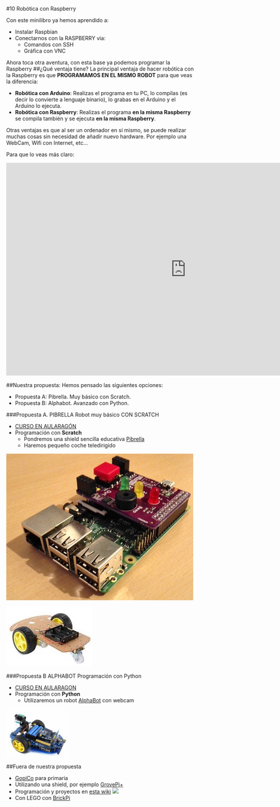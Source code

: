 #10 Robótica con Raspberry

Con este minilibro ya hemos aprendido a:
* Instalar Raspbian
* Conectarnos con la RASPBERRY via:
    * Comandos con SSH
    * Gráfica con VNC
    
Ahora toca otra aventura, con esta base ya podemos programar la Raspberry
##¿Qué ventaja tiene?
La principal ventaja de hacer robótica con la Raspberry es que **PROGRAMAMOS EN EL MISMO ROBOT** para que veas la diferencia:

* **Robótica con Arduino**: Realizas el programa en tu PC, lo compilas (es decir lo convierte a lenguaje binario), lo grabas en el Arduino y el Arduino lo ejecuta.
* **Robótica con Raspberry**: Realizas el programa **en la misma Raspberry** se compila también y se ejecuta **en la misma Raspberry**.

Otras ventajas es que al ser un ordenador en sí mismo,  se puede realizar muchas cosas sin necesidad de añadir nuevo hardware. Por ejemplo una WebCam, Wifi con Internet, etc...

Para que lo veas más claro:

<iframe src="https://docs.google.com/presentation/d/e/2PACX-1vSWQY7gRe34Ji3EaKthZEvmHS6FWIjv5eN1jUr65SsBklHgC0O786dxo1fGKo4svpgZ1pz0i7k1Qiuh/embed?start=false&loop=false&delayms=3000" frameborder="0" width="960" height="569" allowfullscreen="true" mozallowfullscreen="true" webkitallowfullscreen="true"></iframe>

##Nuestra propuesta:
Hemos pensado las siguientes opciones:
- Propuesta A: Pibrella. Muy básico con Scratch.
- Propuesta B: Alphabot. Avanzado con Python.

###Propuesta A. PIBRELLA Robot muy básico CON SCRATCH
* [CURSO EN AULARAGÓN](https://catedu.gitbooks.io/pibrella/content/)
* Programación con **Scratch** 
    * Pondremos una shield sencilla educativa [Pibrella](http://pibrella.com/)
    * Haremos pequeño coche teledirigido

![](/assets/pibrella.jpg)

![](/assets/Selection_001.jpg)

###Propuesta B ALPHABOT Programación con Python
* [CURSO EN AULARAGON](https://catedu.gitbooks.io/alphabot/content/)
* Programación con **Python**
    * Utilizaremos un robot [AlphaBot](https://www.waveshare.com/wiki/AlphaBot) con webcam
    
![](/assets/alphabot.png)

##Fuera de nuestra propuesta
* [GopiCo](https://www.dexterindustries.com/gopigo3/) para primaria
* Utilizando una shield, por ejemplo [GrovePi+](https://www.seeedstudio.com/GrovePi%2B-p-2241.html)
* Programación y proyectos en [esta wiki](http://wiki.seeedstudio.com/Grove_System/)
![](https://www.seeedstudio.com/upload/image/20161021/1477039769923791.jpg)
* Con LEGO con [BrickPi](https://www.dexterindustries.com/shop/brickpi-starter-kit/)

